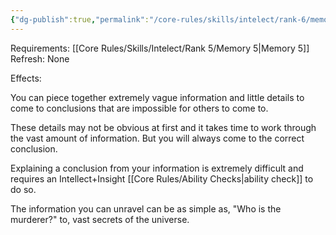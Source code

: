 ```yaml
---
{"dg-publish":true,"permalink":"/core-rules/skills/intelect/rank-6/memory-6/"}
---
```


Requirements: [[Core Rules/Skills/Intelect/Rank 5/Memory 5\|Memory 5]]
Refresh: None

Effects:

You can piece together extremely vague information and little details to come to conclusions that are impossible for others to come to.

These details may not be obvious at first and it takes time to work through the vast amount of information. But you will always come to the correct conclusion.

Explaining a conclusion from your information is extremely difficult and requires an Intellect+Insight [[Core Rules/Ability Checks\|ability check]] to do so.

The information you can unravel can be as simple as, "Who is the murderer?" to, vast secrets of the universe.